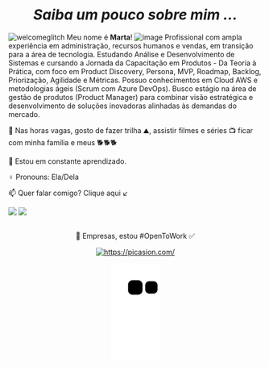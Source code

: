 

 <div align="center"> <h1><em> Saiba um pouco sobre mim ...</em></h1>
 
  <div align="left">
 
 ![welcomeglitch](https://user-images.githubusercontent.com/89816943/213179710-66368a05-ce8f-408f-9a33-e76719f76490.gif) Meu nome é **Marta**! <em></em> ![image](https://user-images.githubusercontent.com/89816943/217347562-482b8815-73bc-4ac3-b3fc-89388256406f.png)
Profissional com ampla experiência em administração, recursos humanos e vendas, em transição para a área de tecnologia. Estudando Análise e Desenvolvimento de Sistemas e cursando a Jornada da Capacitação em Produtos - Da Teoria à Prática, com foco em Product Discovery, Persona, MVP, Roadmap, Backlog, Priorização, Agilidade e Métricas. Possuo conhecimentos em Cloud AWS e metodologias ágeis (Scrum com Azure DevOps).
Busco estágio na área de gestão de produtos (Product Manager) para combinar visão estratégica e desenvolvimento de soluções inovadoras alinhadas às demandas do mercado.
 
📌 Nas horas vagas, gosto de fazer trilha ⛰,  assistir filmes e séries 📺  ficar com minha família e meus 🐕🐕🐕
 
🌱 Estou em constante aprendizado.

 ♀️ Pronouns: Ela/Dela
 
 
📫 Quer falar comigo? Clique aqui ↙

 <div>
  <a align="center" href="https://www.linkedin.com/in/martagraciliano" target="_blank"><img src="https://img.shields.io/badge/-LinkedIn-%230077B5?style=for-the-badge&logo=linkedin&logoColor=white" target="_blank"></a>
<a  align="center" href="https://api.whatsapp.com/send?phone=5521986101800"  target="_blank"><img src="https://img.shields.io/badge/WhatsApp-25D366?style=for-the-badge&logo=whatsapp&logoColor=white" target="_blank"></a>
 
 
 ##
  <div align="center">
   
 🏢 Empresas, estou #OpenToWork ✅ 
   
 
<a href="https://picasion.com/"><img src="https://i.picasion.com/pic92/87cda3afdcfc4dea905372aabbc34988.gif" width="300" height="300" border="0" alt="https://picasion.com/" /></a><br /><a href="https://picasion.com/"></a>
  
  
![snake gif](https://github.com/martagraciliano/martagraciliano/blob/output/github-contribution-grid-snake.svg)
 
